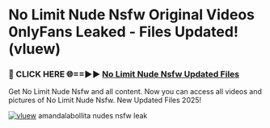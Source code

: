 # No Limit Nude Nsfw Original Videos 0nlyFans Leaked - Files Updated! (vluew)

<h3>🔴 CLICK HERE 🌐==►► <a href="https://tinyurl.com/5h6xmrr3" rel="nofollow">No Limit Nude Nsfw Updated Files</a></h3>

Get No Limit Nude Nsfw and all content. Now you can access all videos and pictures of No Limit Nude Nsfw. New Updated Files 2025!

[![vluew](https://i.imgur.com/KVD873Z.gif)](https://tinyurl.com/5h6xmrr3)
amandalabollita nudes nsfw leak